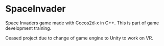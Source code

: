 SpaceInvader
============

Space Invaders game made with Cocos2d-x in C++. This is part of game development training.

Ceased project due to change of game engine to Unity to work on VR.
